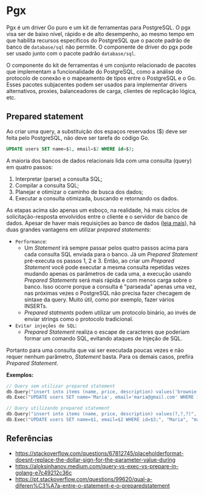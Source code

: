 # Pgx

Pgx é um driver Go puro e um kit de ferramentas para PostgreSQL. O pgx visa ser de baixo nível, rápido e de alto desempenho, ao mesmo tempo em que habilita recursos específicos do PostgreSQL que o pacote padrão de banco de `database/sql` não permite. O componente de driver do pgx pode ser usado junto com o pacote padrão `database/sql`.

O componente do kit de ferramentas é um conjunto relacionado de pacotes que implementam a funcionalidade do PostgreSQL, como a análise do protocolo de conexão e o mapeamento de tipos entre o PostgreSQL e o Go. Esses pacotes subjacentes podem ser usados ​​para implementar drivers alternativos, proxies, balanceadores de carga, clientes de replicação lógica, etc.

## Prepared statement

Ao criar uma query, a substituição dos espaços reservados ($) deve ser feita pelo PostgreSQL, não deve ser tarefa do código Go.

```sql
UPDATE users SET name=$1, email=$2 WHERE id=$3;
```

A maioria dos bancos de dados relacionais lida com uma consulta (query) em quatro passos:

1. Interpretar (parse) a consulta SQL;
1. Compilar a consulta SQL;
1. Planejar e otimizar o caminho de busca dos dados;
1. Executar a consulta otimizada, buscando e retornando os dados.

As etapas acima são apenas um esboço, na realidade, há mais ciclos de solicitação-resposta envolvidos entre o cliente e o servidor de banco de dados. Apesar de haver mais requisições ao banco de dados ([leia mais](https://aloksinhanov.medium.com/query-vs-exec-vs-prepare-in-golang-e7c49212c36c)), há duas grandes vantagens em utilizar _prepared statements_:

- `Performance`:
    - Um _Statement_ irá sempre passar pelos quatro passos acima para cada consulta SQL enviada para o banco. Já um _Prepared Statement_ pré-executa os passos 1, 2 e 3. Então, ao criar um _Prepared Statement_ você pode executar a mesma consulta repetidas vezes mudando apenas os parâmetros de cada uma, a execução usando _Prepared Statements_ será mais rápida e com menos carga sobre o banco. Isso ocorre porque a consulta é "parseada" apenas uma vez, nas próximas vezes o PostgreSQL não precisa fazer checagem de sintaxe da query. Muito útil, como por exemplo, fazer vários INSERTs.
    - _Prepared statments_ podem utilizar um protocolo binário, ao invés de enviar strings como o protocolo tradicional.
- `Evitar injeções de SQL`:
    - _Prepared Statement_ realiza o escape de caracteres que poderiam formar um comando SQL, evitando ataques de Injeção de SQL.

Portanto para uma consulta que vai ser executada poucas vezes e não requer nenhum parâmetro, _Statement_ basta. Para os demais casos, prefira _Prepared Statement_.

__Exemplos:__

```go
// Query sem utilizar prepared statement
db.Query("insert into items (name, price, description) values('brownie', 240, 'sizzling')")
db.Exec("UPDATE users SET name='Maria', email='maria@gmail.com' WHERE id=123;")

// Query utilizando prepared statement
db.Query("insert into items (name, price, description) values(?,?,?)", "brownie", 240, "sizzling")
db.Exec("UPDATE users SET name=$1, email=$2 WHERE id=$3;", "Maria", "maria@gmail.com", 123)
```

## Referências

- <https://stackoverflow.com/questions/67812745/placeholderformat-doesnt-replace-the-dollar-sign-for-the-parameter-value-during>
- <https://aloksinhanov.medium.com/query-vs-exec-vs-prepare-in-golang-e7c49212c36c>
- <https://pt.stackoverflow.com/questions/99620/qual-a-diferen%C3%A7a-entre-o-statement-e-o-preparedstatement>
